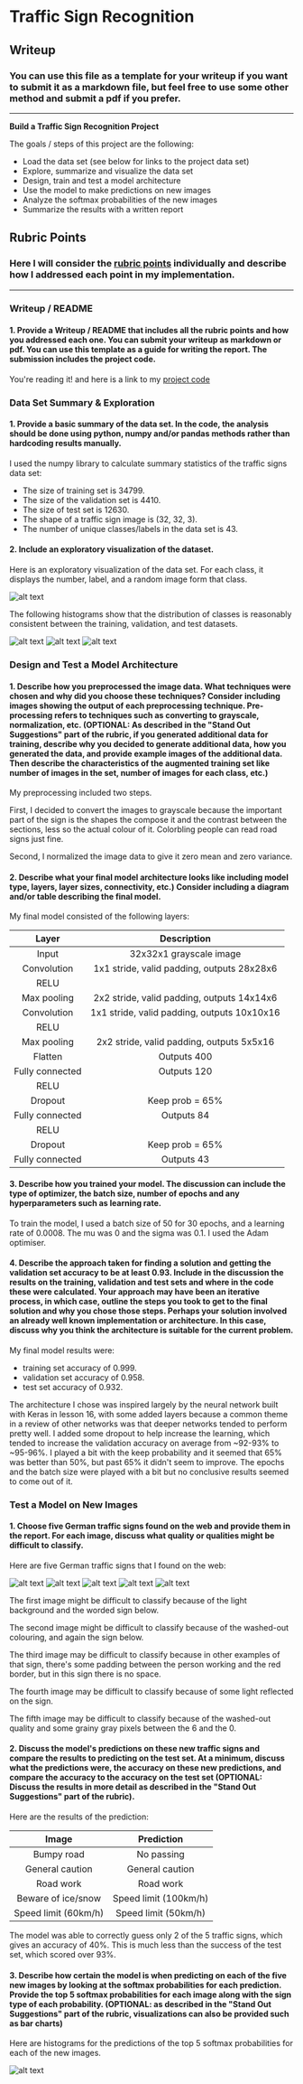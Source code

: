# **Traffic Sign Recognition** 

## Writeup

### You can use this file as a template for your writeup if you want to submit it as a markdown file, but feel free to use some other method and submit a pdf if you prefer.

---

**Build a Traffic Sign Recognition Project**

The goals / steps of this project are the following:
* Load the data set (see below for links to the project data set)
* Explore, summarize and visualize the data set
* Design, train and test a model architecture
* Use the model to make predictions on new images
* Analyze the softmax probabilities of the new images
* Summarize the results with a written report


[//]: # (Image References)

[image1]: ./images/data_exploration.jpg "Visualization of the data set"
[image2]: ./images/training_histogram.png "Histogram of training data classes"
[image3]: ./images/validation_histogram.png "Histogram of validation data classes"
[image4]: ./images/test_histogram.png "Histogram of test data classes"
[image5]: ./images/softmax_top5.png "Histogram of top softmax probabilities"
[sign1]: ./german_signs/bumps-sm.png "Traffic Sign 1"
[sign2]: ./german_signs/caution-sm.png "Traffic Sign 2"
[sign3]: ./german_signs/people-working-sm.png "Traffic Sign 3"
[sign4]: ./german_signs/snow-sm.png "Traffic Sign 4"
[sign5]: ./german_signs/speed-limit-60-sm.png "Traffic Sign 5"

## Rubric Points
### Here I will consider the [rubric points](https://review.udacity.com/#!/rubrics/481/view) individually and describe how I addressed each point in my implementation.  

---
### Writeup / README

#### 1. Provide a Writeup / README that includes all the rubric points and how you addressed each one. You can submit your writeup as markdown or pdf. You can use this template as a guide for writing the report. The submission includes the project code.

You're reading it! and here is a link to my [project code](https://github.com/udacity/CarND-Traffic-Sign-Classifier-Project/blob/master/Traffic_Sign_Classifier.ipynb)

### Data Set Summary & Exploration

#### 1. Provide a basic summary of the data set. In the code, the analysis should be done using python, numpy and/or pandas methods rather than hardcoding results manually.

I used the numpy library to calculate summary statistics of the traffic signs data set:

* The size of training set is 34799.
* The size of the validation set is 4410.
* The size of test set is 12630.
* The shape of a traffic sign image is (32, 32, 3).
* The number of unique classes/labels in the data set is 43.

#### 2. Include an exploratory visualization of the dataset.

Here is an exploratory visualization of the data set. For each class, it displays the number, label, and a random image form that class.

![alt text][image1]

The following histograms show that the distribution of classes is reasonably consistent between the training, validation, and test datasets.

![alt text][image2]
![alt text][image3]
![alt text][image4]



### Design and Test a Model Architecture

#### 1. Describe how you preprocessed the image data. What techniques were chosen and why did you choose these techniques? Consider including images showing the output of each preprocessing technique. Pre-processing refers to techniques such as converting to grayscale, normalization, etc. (OPTIONAL: As described in the "Stand Out Suggestions" part of the rubric, if you generated additional data for training, describe why you decided to generate additional data, how you generated the data, and provide example images of the additional data. Then describe the characteristics of the augmented training set like number of images in the set, number of images for each class, etc.)

My preprocessing included two steps.

First, I decided to convert the images to grayscale because the important part of the sign is the shapes the compose it and the contrast between the sections, less so the actual colour of it. Colorbling people can read road signs just fine.

Second, I normalized the image data to give it zero mean and zero variance.

#### 2. Describe what your final model architecture looks like including model type, layers, layer sizes, connectivity, etc.) Consider including a diagram and/or table describing the final model.

My final model consisted of the following layers:

| Layer 				|     Description								| 
|:---------------------:|:---------------------------------------------:| 
| Input					| 32x32x1 grayscale image 						| 
| Convolution			| 1x1 stride, valid padding, outputs 28x28x6	|
| RELU					|												|
| Max pooling			| 2x2 stride, valid padding, outputs 14x14x6	|
| Convolution			| 1x1 stride, valid padding, outputs 10x10x16	|
| RELU					|												|
| Max pooling			| 2x2 stride, valid padding, outputs 5x5x16		|
| Flatten				| Outputs 400 									|
| Fully connected		| Outputs 120									|
| RELU					|												|
| Dropout				| Keep prob = 65%								|
| Fully connected		| Outputs 84									|
| RELU					|												|
| Dropout				| Keep prob = 65%								|
| Fully connected		| Outputs 43									|

#### 3. Describe how you trained your model. The discussion can include the type of optimizer, the batch size, number of epochs and any hyperparameters such as learning rate.

To train the model, I used a batch size of 50 for 30 epochs, and a learning rate of 0.0008. The mu was 0 and the sigma was 0.1. I used the Adam optimiser.

#### 4. Describe the approach taken for finding a solution and getting the validation set accuracy to be at least 0.93. Include in the discussion the results on the training, validation and test sets and where in the code these were calculated. Your approach may have been an iterative process, in which case, outline the steps you took to get to the final solution and why you chose those steps. Perhaps your solution involved an already well known implementation or architecture. In this case, discuss why you think the architecture is suitable for the current problem.

My final model results were:
* training set accuracy of 0.999.
* validation set accuracy of 0.958.
* test set accuracy of 0.932.

The architecture I chose was inspired largely by the neural network built with Keras in lesson 16, with some added layers because a common theme in a review of other networks was that deeper networks tended to perform pretty well. I added some dropout to help increase the learning, which tended to increase the validation accuracy on average from ~92-93% to ~95-96%. I played a bit with the keep probability and it seemed that 65% was better than 50%, but past 65% it didn't seem to improve. The epochs and the batch size were played with a bit but no conclusive results seemed to come out of it.

### Test a Model on New Images

#### 1. Choose five German traffic signs found on the web and provide them in the report. For each image, discuss what quality or qualities might be difficult to classify.

Here are five German traffic signs that I found on the web:

![alt text][sign1] ![alt text][sign2] ![alt text][sign3] 
![alt text][sign4] ![alt text][sign5]

The first image might be difficult to classify because of the light background and the worded sign below.

The second image might be difficult to classify because of the washed-out colouring, and again the sign below.

The third image may be difficult to classify because in other examples of that sign, there's some padding between the person working and the red border, but in this sign there is no space.

The fourth image may be difficult to classify because of some light reflected on the sign.

The fifth image may be difficult to classify because of the washed-out quality and some grainy gray pixels between the 6 and the 0.

#### 2. Discuss the model's predictions on these new traffic signs and compare the results to predicting on the test set. At a minimum, discuss what the predictions were, the accuracy on these new predictions, and compare the accuracy to the accuracy on the test set (OPTIONAL: Discuss the results in more detail as described in the "Stand Out Suggestions" part of the rubric).

Here are the results of the prediction:

| Image					|     Prediction										| 
|:---------------------:|:-----------------------------------------------------:| 
| Bumpy road			| No passing											| 
| General caution		| General caution										|
| Road work 			| Road work												|
| Beware of ice/snow	| Speed limit (100km/h)									|
| Speed limit (60km/h)	| Speed limit (50km/h)									|


The model was able to correctly guess only 2 of the 5 traffic signs, which gives an accuracy of 40%. This is much less than the success of the test set, which scored over 93%.

#### 3. Describe how certain the model is when predicting on each of the five new images by looking at the softmax probabilities for each prediction. Provide the top 5 softmax probabilities for each image along with the sign type of each probability. (OPTIONAL: as described in the "Stand Out Suggestions" part of the rubric, visualizations can also be provided such as bar charts)

Here are histograms for the predictions of the top 5 softmax probabilities for each of the new images.


![alt text][image5]
